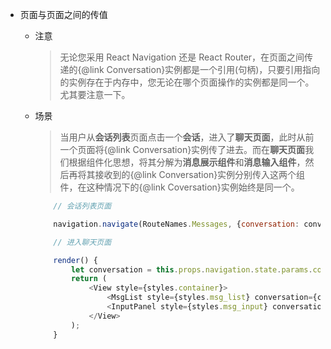 * 页面与页面之间的传值

  * 注意

    > 无论您采用 React Navigation 还是 React Router，在页面之间传递的{@link Conversation}实例都是一个引用(句柄)，只要引用指向的实例存在于内存中，您无论在哪个页面操作的实例都是同一个。尤其要注意一下。

  * 场景

    > 当用户从**会话列表**页面点击一个**会话**，进入了**聊天页面**，此时从前一个页面将{@link Conversation}实例传了进去。而在**聊天页面**我们根据组件化思想，将其分解为**消息展示组件**和**消息输入组件**，然后再将其接收到的{@link Conversation}实例分别传入这两个组件，在这种情况下的{@link Coversation}实例始终是同一个。

    ```javascript
    	// 会话列表页面

    	navigation.navigate(RouteNames.Messages, {conversation: conversation});

    	// 进入聊天页面

        render() {
            let conversation = this.props.navigation.state.params.conversation;
            return (
                <View style={styles.container}>
                    <MsgList style={styles.msg_list} conversation={conversation}/>
                    <InputPanel style={styles.msg_input} conversation={conversation}/>
                </View>
            );
        }
    ```

    ​